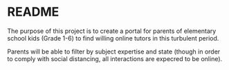 # README

The purpose of this project is to create a portal for parents of elementary school kids (Grade 1-6) to find willing online tutors in this turbulent period.

Parents will be able to filter by subject expertise and state (though in order to comply with social distancing, all interactions are expecred to be online).

